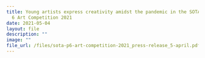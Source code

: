 ```yaml
---
title: Young artists express creativity amidst the pandemic in the SOTA Primary
  6 Art Competition 2021
date: 2021-05-04
layout: file
description: ""
image: ""
file_url: /files/sota-p6-art-competition-2021_press-release_5-april.pdf
---
```

